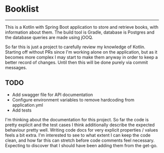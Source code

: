 # Booklist

___

This is a Kotlin with Spring Boot application to store and retrieve books, with information about them. The build tool
is Gradle, database is Postgres and the database queries are made using jOOQ.

So far this is just a project to carefully review my knowledge of Kotlin. Starting off without PRs since I'm working
alone on the application, but as it becomes more complex I may start to make them anyway in order to keep a better
record of changes. Until then this will be done purely via commit messages.

## TODO

- Add swagger file for API documentation
- Configure environment variables to remove hardcoding from application.yml
- Add tests

I'm thinking about the documentation for this project. So far the code is pretty explicit and the test cases I think
additionally describe the expected behaviour pretty well. Writing code docs for very explicit properties / values feels
a bit extra. I'm interested to see to what extent I can keep the code clean, and how far this can stretch before code
comments feel necessary. Expecting to discover that I should have been adding them from the get-go.